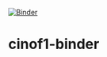 [![Binder](https://mybinder.org/badge_logo.svg)](https://mybinder.org/v2/gh/nstrelow/cinof1-binder/HEAD)
# cinof1-binder

